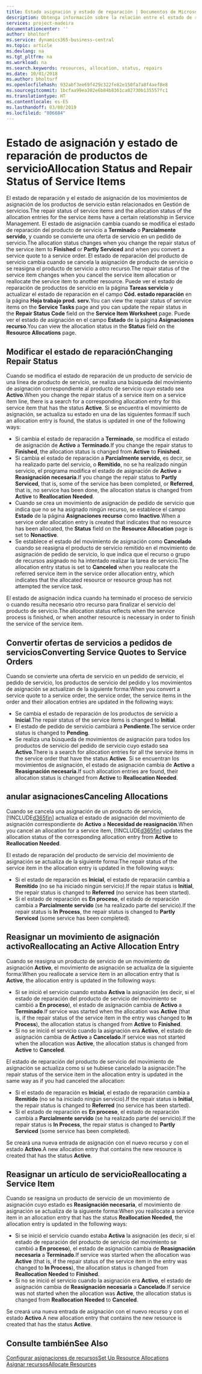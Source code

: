 ```yaml
---
title: Estado asignación y estado de reparación | Documentos de Microsoft
description: Obtenga información sobre la relación entre el estado de reparación de los elementos de servicio y el estado de asignación de las entradas de asignación.
services: project-madeira
documentationcenter: ''
author: bholtorf
ms.service: dynamics365-business-central
ms.topic: article
ms.devlang: na
ms.tgt_pltfrm: na
ms.workload: na
ms.search.keywords: resources, allocation, status, repairs
ms.date: 10/01/2018
ms.author: bholtorf
ms.openlocfilehash: 932abf3ee69f429c322fe82e150fa7a8f4aef8e8
ms.sourcegitcommit: 1bcfaa99ea302e6b84b8361ca02730b135557fc1
ms.translationtype: HT
ms.contentlocale: es-ES
ms.lasthandoff: 03/08/2019
ms.locfileid: "806684"
---
```

# <a name="allocation-status-and-repair-status-of-service-items"></a><span data-ttu-id="faa37-103">Estado de asignación y estado de reparación de productos de servicio</span><span class="sxs-lookup"><span data-stu-id="faa37-103">Allocation Status and Repair Status of Service Items</span></span>
<span data-ttu-id="faa37-104">El estado de reparación y el estado de asignación de los movimientos de asignación de los productos de servicio están relacionados en Gestión de servicios.</span><span class="sxs-lookup"><span data-stu-id="faa37-104">The repair status of service items and the allocation status of the allocation entries for the service items have a certain relationship in Service Management.</span></span> <span data-ttu-id="faa37-105">El estado de asignación cambia cuando se modifica el estado de reparación del producto de servicio a **Terminado** o **Parcialmente servido**, y cuando se convierte una oferta de servicio en un pedido de servicio.</span><span class="sxs-lookup"><span data-stu-id="faa37-105">The allocation status changes when you change the repair status of the service item to **Finished** or **Partly Serviced** and when you convert a service quote to a service order.</span></span> <span data-ttu-id="faa37-106">El estado de reparación del producto de servicio cambia cuando se cancela la asignación de producto de servicio o se reasigna el producto de servicio a otro recurso.</span><span class="sxs-lookup"><span data-stu-id="faa37-106">The repair status of the service item changes when you cancel the service item allocation or reallocate the service item to another resource.</span></span> <span data-ttu-id="faa37-107">Puede ver el estado de reparación de productos de servicio en la página **Tareas servicio** y actualizar el estado de reparación en el campo **Cód. estado reparación** en la página **Hoja trabajo prod. serv.**</span><span class="sxs-lookup"><span data-stu-id="faa37-107">You can view the repair status of service items on the **Service Tasks** page and you can update the repair status in the **Repair Status Code** field on the **Service Item Worksheet** page.</span></span> <span data-ttu-id="faa37-108">Puede ver el estado de asignación en el campo **Estado** de la página **Asignaciones recurso**.</span><span class="sxs-lookup"><span data-stu-id="faa37-108">You can view the allocation status in the **Status** field on the **Resource Allocations** page.</span></span>  
  
## <a name="changing-repair-status"></a><span data-ttu-id="faa37-109">Modificar el estado de reparación</span><span class="sxs-lookup"><span data-stu-id="faa37-109">Changing Repair Status</span></span>  
<span data-ttu-id="faa37-110">Cuando se modifica el estado de reparación de un producto de servicio de una línea de producto de servicio, se realiza una búsqueda del movimiento de asignación correspondiente al producto de servicio cuyo estado sea **Activo**.</span><span class="sxs-lookup"><span data-stu-id="faa37-110">When you change the repair status of a service item on a service item line, there is a search for a corresponding allocation entry for this service item that has the status **Active**.</span></span> <span data-ttu-id="faa37-111">Si se encuentra el movimiento de asignación, se actualiza su estado en una de las siguientes formas:</span><span class="sxs-lookup"><span data-stu-id="faa37-111">If such an allocation entry is found, the status is updated in one of the following ways:</span></span>  
  
* <span data-ttu-id="faa37-112">Si cambia el estado de reparación a **Terminado**, se modifica el estado de asignación de **Activo** a **Terminado**.</span><span class="sxs-lookup"><span data-stu-id="faa37-112">If you change the repair status to **Finished**, the allocation status is changed from **Active** to **Finished**.</span></span>  
* <span data-ttu-id="faa37-113">Si cambia el estado de reparación a **Parcialmente servido**, es decir, se ha realizado parte del servicio, o **Remitido**, no se ha realizado ningún servicio, el programa modifica el estado de asignación de **Activo** a **Reasignación necesaria**.</span><span class="sxs-lookup"><span data-stu-id="faa37-113">If you change the repair status to **Partly Serviced**, that is, some of the service has been completed, or **Referred**, that is, no service has been done, the allocation status is changed from **Active** to **Reallocation Needed**.</span></span>  
* <span data-ttu-id="faa37-114">Cuando se crea un movimiento de asignación de pedido de servicio que indica que no se ha asignado ningún recurso, se establece el campo **Estado** de la página **Asignaciones recurso** como **Inactivo**.</span><span class="sxs-lookup"><span data-stu-id="faa37-114">When a service order allocation entry is created that indicates that no resource has been allocated, the **Status** field on the **Resource Allocation** page is set to **Nonactive**.</span></span>  
* <span data-ttu-id="faa37-115">Se establece el estado del movimiento de asignación como **Cancelado** cuando se reasigna el producto de servicio remitido en el movimiento de asignación de pedido de servicio, lo que indica que el recurso o grupo de recursos asignado no ha intentado realizar la tarea de servicio.</span><span class="sxs-lookup"><span data-stu-id="faa37-115">The allocation entry status is set to **Canceled** when you reallocate the referred service item in the service order allocation entry, which indicates that the allocated resource or resource group has not attempted the service task.</span></span>  
  
<span data-ttu-id="faa37-116">El estado de asignación indica cuando ha terminado el proceso de servicio o cuando resulta necesario otro recurso para finalizar el servicio del producto de servicio.</span><span class="sxs-lookup"><span data-stu-id="faa37-116">The allocation status reflects when the service process is finished, or when another resource is necessary in order to finish the service of the service item.</span></span>  
  
## <a name="converting-service-quotes-to-service-orders"></a><span data-ttu-id="faa37-117">Convertir ofertas de servicios a pedidos de servicios</span><span class="sxs-lookup"><span data-stu-id="faa37-117">Converting Service Quotes to Service Orders</span></span>  
<span data-ttu-id="faa37-118">Cuando se convierte una oferta de servicio en un pedido de servicio, el pedido de servicio, los productos de servicio del pedido y los movimientos de asignación se actualizan de la siguiente forma:</span><span class="sxs-lookup"><span data-stu-id="faa37-118">When you convert a service quote to a service order, the service order, the service items in the order and their allocation entries are updated in the following ways:</span></span>  
  
* <span data-ttu-id="faa37-119">Se cambia el estado de reparación de los productos de servicio a **Inicial**.</span><span class="sxs-lookup"><span data-stu-id="faa37-119">The repair status of the service items is changed to **Initial**.</span></span>  
* <span data-ttu-id="faa37-120">El estado de pedido de servicio cambiará a **Pendiente**.</span><span class="sxs-lookup"><span data-stu-id="faa37-120">The service order status is changed to **Pending**.</span></span>  
* <span data-ttu-id="faa37-121">Se realiza una búsqueda de movimientos de asignación para todos los productos de servicio del pedido de servicio cuyo estado sea **Activo**.</span><span class="sxs-lookup"><span data-stu-id="faa37-121">There is a search for allocation entries for all the service items in the service order that have the status **Active**.</span></span> <span data-ttu-id="faa37-122">Si se encuentran los movimientos de asignación, el estado de asignación cambia de **Activo** a **Reasignación necesaria**.</span><span class="sxs-lookup"><span data-stu-id="faa37-122">If such allocation entries are found, their allocation status is changed from **Active** to **Reallocation Needed**.</span></span>  
  
## <a name="canceling-allocations"></a><span data-ttu-id="faa37-123">anular asignaciones</span><span class="sxs-lookup"><span data-stu-id="faa37-123">Canceling Allocations</span></span>  
<span data-ttu-id="faa37-124">Cuando se cancela una asignación de un producto de servicio, [!INCLUDE[d365fin](includes/d365fin_md.md)] actualiza el estado de asignación del movimiento de asignación correspondiente de **Activo** a **Necesidad de reasignación**.</span><span class="sxs-lookup"><span data-stu-id="faa37-124">When you cancel an allocation for a service item, [!INCLUDE[d365fin](includes/d365fin_md.md)] updates the allocation status of the corresponding allocation entry from **Active** to **Reallocation Needed**.</span></span>

<span data-ttu-id="faa37-125">El estado de reparación del producto de servicio del movimiento de asignación se actualiza de la siguiente forma:</span><span class="sxs-lookup"><span data-stu-id="faa37-125">The repair status of the service item in the allocation entry is updated in the following ways:</span></span>  
  
* <span data-ttu-id="faa37-126">Si el estado de reparación es **Inicial**, el estado de reparación cambia a **Remitido** (no se ha iniciado ningún servicio).</span><span class="sxs-lookup"><span data-stu-id="faa37-126">If the repair status is **Initial**, the repair status is changed to **Referred** (no service has been started).</span></span>  
* <span data-ttu-id="faa37-127">Si el estado de reparación es **En proceso**, el estado de reparación cambia a **Parcialmente servido** (se ha realizado parte del servicio).</span><span class="sxs-lookup"><span data-stu-id="faa37-127">If the repair status is **In Process**, the repair status is changed to **Partly Serviced** (some service has been completed).</span></span>  
  
## <a name="reallocating-an-active-allocation-entry"></a><span data-ttu-id="faa37-128">Reasignar un movimiento de asignación activo</span><span class="sxs-lookup"><span data-stu-id="faa37-128">Reallocating an Active Allocation Entry</span></span>  
<span data-ttu-id="faa37-129">Cuando se reasigna un producto de servicio de un movimiento de asignación **Activo**, el movimiento de asignación se actualiza de la siguiente forma:</span><span class="sxs-lookup"><span data-stu-id="faa37-129">When you reallocate a service item in an allocation entry that is **Active**, the allocation entry is updated in the following ways:</span></span>  
  
* <span data-ttu-id="faa37-130">Si se inició el servicio cuando estaba **Activa** la asignación (es decir, si el estado de reparación del producto de servicio del movimiento se cambió a **En proceso**), el estado de asignación cambia de **Activo** a **Terminado**.</span><span class="sxs-lookup"><span data-stu-id="faa37-130">If service was started when the allocation was **Active** (that is, if the repair status of the service item in the entry was changed to **In Process**), the allocation status is changed from **Active** to **Finished**.</span></span>  
* <span data-ttu-id="faa37-131">Si no se inició el servicio cuando la asignación era **Activo**, el estado de asignación cambia de **Activo** a **Cancelado**.</span><span class="sxs-lookup"><span data-stu-id="faa37-131">If service was not started when the allocation was **Active**, the allocation status is changed from **Active** to **Canceled**.</span></span>  
  
<span data-ttu-id="faa37-132">El estado de reparación del producto de servicio del movimiento de asignación se actualiza como si se hubiese cancelado la asignación:</span><span class="sxs-lookup"><span data-stu-id="faa37-132">The repair status of the service item in the allocation entry is updated in the same way as if you had canceled the allocation:</span></span>  
  
* <span data-ttu-id="faa37-133">Si el estado de reparación es **Inicial**, el estado de reparación cambia a **Remitido** (no se ha iniciado ningún servicio).</span><span class="sxs-lookup"><span data-stu-id="faa37-133">If the repair status is **Initial**, the repair status is changed to **Referred** (no service has been started).</span></span>  
* <span data-ttu-id="faa37-134">Si el estado de reparación es **En proceso**, el estado de reparación cambia a **Parcialmente servido** (se ha realizado parte del servicio).</span><span class="sxs-lookup"><span data-stu-id="faa37-134">If the repair status is **In Process**, the repair status is changed to **Partly Serviced** (some service has been completed).</span></span>  
  
<span data-ttu-id="faa37-135">Se creará una nueva entrada de asignación con el nuevo recurso y con el estado **Activo**.</span><span class="sxs-lookup"><span data-stu-id="faa37-135">A new allocation entry that contains the new resource is created that has the status **Active**.</span></span>  
  
## <a name="reallocating-a-service-item"></a><span data-ttu-id="faa37-136">Reasignar un artículo de servicio</span><span class="sxs-lookup"><span data-stu-id="faa37-136">Reallocating a Service Item</span></span>  
<span data-ttu-id="faa37-137">Cuando se reasigna un producto de servicio de un movimiento de asignación cuyo estado es **Reasignación necesaria**, el movimiento de asignación se actualiza de la siguiente forma:</span><span class="sxs-lookup"><span data-stu-id="faa37-137">When you reallocate a service item in an allocation entry that has the status **Reallocation Needed**, the allocation entry is updated in the following ways:</span></span>  
  
* <span data-ttu-id="faa37-138">Si se inició el servicio cuando estaba **Activa** la asignación (es decir, si el estado de reparación del producto de servicio del movimiento se cambió a **En proceso**), el estado de asignación cambia de **Reasignación necesaria** a **Terminado**.</span><span class="sxs-lookup"><span data-stu-id="faa37-138">If service was started when the allocation was **Active** (that is, if the repair status of the service item in the entry was changed to **In Process**), the allocation status is changed from **Reallocation Needed** to **Finished**.</span></span>  
* <span data-ttu-id="faa37-139">Si no se inició el servicio cuando la asignación era **Activo**, el estado de asignación cambia de **Reasignación necesaria** a **Cancelado**.</span><span class="sxs-lookup"><span data-stu-id="faa37-139">If service was not started when the allocation was **Active**, the allocation status is changed from **Reallocation Needed** to **Canceled**.</span></span>  
  
<span data-ttu-id="faa37-140">Se creará una nueva entrada de asignación con el nuevo recurso y con el estado **Activo**.</span><span class="sxs-lookup"><span data-stu-id="faa37-140">A new allocation entry that contains the new resource is created that has the status **Active**.</span></span>  
  
## <a name="see-also"></a><span data-ttu-id="faa37-141">Consulte también</span><span class="sxs-lookup"><span data-stu-id="faa37-141">See Also</span></span>  
[<span data-ttu-id="faa37-142">Configurar asignaciones de recursos</span><span class="sxs-lookup"><span data-stu-id="faa37-142">Set Up Resource Allocations</span></span>](service-how-setup-resource-allocation.md)  
[<span data-ttu-id="faa37-143">Asignar recursos</span><span class="sxs-lookup"><span data-stu-id="faa37-143">Allocate Resources</span></span>](service-how-to-allocate-resources.md)  

